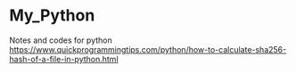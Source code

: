# My_Python
Notes and codes for python
https://www.quickprogrammingtips.com/python/how-to-calculate-sha256-hash-of-a-file-in-python.html
